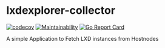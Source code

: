 # lxdexplorer-collector

[![codecov](https://codecov.io/gh/willie-cadete/lxdexplorer-collector/graph/badge.svg?token=TBXDR00B0T)](https://codecov.io/gh/willie-cadete/lxdexplorer-collector)
[![Maintainability](https://api.codeclimate.com/v1/badges/84bc07b2bc7e464bd488/maintainability)](https://codeclimate.com/github/willie-cadete/lxdexplorer-collector/maintainability)
[![Go Report Card](https://goreportcard.com/badge/github.com/willie-cadete/lxdexplorer-collector)](https://goreportcard.com/report/github.com/willie-cadete/lxdexplorer-collector)

A simple Application to Fetch LXD instances from Hostnodes
